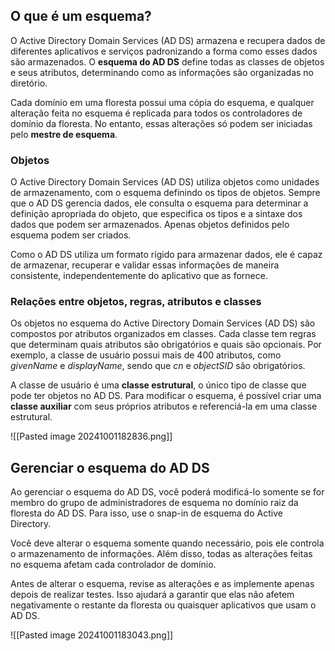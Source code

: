 ## O que é um esquema?
O Active Directory Domain Services (AD DS) armazena e recupera dados de diferentes aplicativos e serviços padronizando a forma como esses dados são armazenados. O **esquema do AD DS** define todas as classes de objetos e seus atributos, determinando como as informações são organizadas no diretório.

Cada domínio em uma floresta possui uma cópia do esquema, e qualquer alteração feita no esquema é replicada para todos os controladores de domínio da floresta. No entanto, essas alterações só podem ser iniciadas pelo **mestre de esquema**.

### Objetos
O Active Directory Domain Services (AD DS) utiliza objetos como unidades de armazenamento, com o esquema definindo os tipos de objetos. Sempre que o AD DS gerencia dados, ele consulta o esquema para determinar a definição apropriada do objeto, que especifica os tipos e a sintaxe dos dados que podem ser armazenados. Apenas objetos definidos pelo esquema podem ser criados.

Como o AD DS utiliza um formato rígido para armazenar dados, ele é capaz de armazenar, recuperar e validar essas informações de maneira consistente, independentemente do aplicativo que as fornece.

### Relações entre objetos, regras, atributos e classes

Os objetos no esquema do Active Directory Domain Services (AD DS) são compostos por atributos organizados em classes. Cada classe tem regras que determinam quais atributos são obrigatórios e quais são opcionais. Por exemplo, a classe de usuário possui mais de 400 atributos, como *givenName* e *displayName*, sendo que *cn* e *objectSID* são obrigatórios.

A classe de usuário é uma **classe estrutural**, o único tipo de classe que pode ter objetos no AD DS. Para modificar o esquema, é possível criar uma **classe auxiliar** com seus próprios atributos e referenciá-la em uma classe estrutural.

![[Pasted image 20241001182836.png]]

## Gerenciar o esquema do AD DS
Ao gerenciar o esquema do AD DS, você poderá modificá-lo somente se for membro do grupo de administradores de esquema no domínio raiz da floresta do AD DS. Para isso, use o snap-in de esquema do Active Directory.

Você deve alterar o esquema somente quando necessário, pois ele controla o armazenamento de informações. Além disso, todas as alterações feitas no esquema afetam cada controlador de domínio. 

Antes de alterar o esquema, revise as alterações e as implemente apenas depois de realizar testes. Isso ajudará a garantir que elas não afetem negativamente o restante da floresta ou quaisquer aplicativos que usam o AD DS.

![[Pasted image 20241001183043.png]]